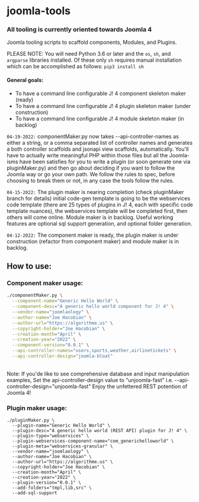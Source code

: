 # joomla-tools

### All tooling is currently oriented towards Joomla 4

Joomla tooling scripts to scaffold components, Modules, and Plugins.

PLEASE NOTE: You will need Python 3.6 or later and the `os`, `sh`, and `argparse` libraries installed. Of these only `sh` requires manual installation which can be accomplished as follows: `pip3 install sh`

#### General goals:

- To have a command line configurable J! 4 component skeleton maker (ready)
- To have a command line configurable J! 4 plugin skeleton maker (under construction)
- To have a command line configurable J! 4 module skeleton maker (in backlog)  
   
`04-19-2022:` componentMaker.py now takes --api-controller-names as either a string, or a comma separated list of controller names and generates a both controller scaffolds and jsonapi view  scaffolds, automatically. You'll have to actually write meaningful PHP within those files but all the Joomla-isms have been satisfies for you to write a plugin (or soon generate one via pluginMaker.py) and then go about deciding if you want to follow the Joomla way or go your own path. We follow the rules to spec, before choosing to break them or not, in any case the tools follow the rules.    
  
`04-15-2022:` The plugin maker is nearing completion (check pluginMaker branch for details) initial code-gen template is going to be the webservices code template (there are 25 types of plugins in J! 4, each with specific code template nuances), the webservices template will be completed first, then others will come online. Module maker is in backlog. Useful working features are optional sql support generation, and optional folder generation.  
  
`04-12-2022:` The component maker is ready, the plugin maker is under construction (refactor from component maker) and module maker is in backlog.

## How to use:

### Component maker usage:

```bash
./componentMaker.py \
  --component-name="Generic Hello World" \
  --component-desc="A generic hello world component for J! 4" \
  --vendor-name="joomlaology" \
  --author-name="Joe Hacobian" \
  --author-url="https://algorithme.us" \
  --copyright-holder="Joe Hacobian" \
  --creation-month="April" \
  --creation-year="2022" \
  --component-version="0.0.1" \
  --api-controller-names="users,sports,weather,airlinetickets" \
  --api-controller-design="joomla-bloat"
```
<br>
Note: If you'de like to see comprehensive database and input manipulation examples,
Set the api-controller-design value to "unjoomla-fast" i.e. --api-controller-design="unjoomla-fast"
Enjoy the unfettered REST potention of Joomla 4!

### Plugin maker usage:

```
./pluginMaker.py \
  --plugin-name="Generic Hello World" \
  --plugin-desc="A generic hello world (REST API) plugin for J! 4" \
  --plugin-type="webservices" \
  --plugin-webservices-component-name="com_generichelloworld" \
  --plugin-meta="webservices-granular" \
  --vendor-name="joomlaology" \
  --author-name="Joe Hacobian" \
  --author-url="https://algorithme.us" \
  --copyright-holder="Joe Hacobian" \
  --creation-month="April" \
  --creation-year="2022" \
  --plugin-version="0.0.1" \
  --add-folders="tmpl,lib,src" \
  --add-sql-support
```
